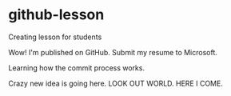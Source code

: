 # github-lesson
Creating lesson for students

Wow!  I'm published on GitHub. Submit my resume to Microsoft.

Learning how the commit process works.

Crazy new idea is going here.
LOOK OUT WORLD.  HERE I COME.


